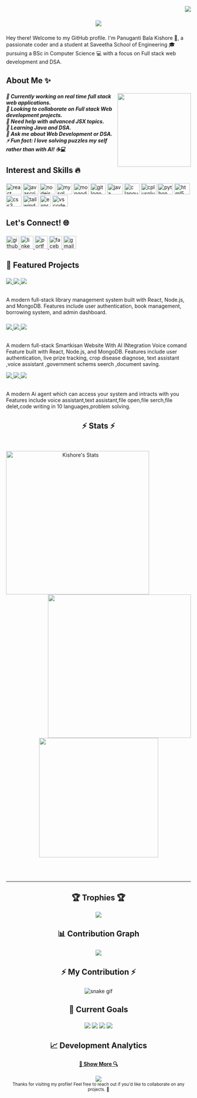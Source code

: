 <img align="right" src="https://komarev.com/ghpvc/?username=Kishore0122&style=flat-square">

<h1 align="center">
  <a href="https://git.io/typing-svg">
    <img src="https://readme-typing-svg.herokuapp.com/?lines=Hey+👋;Hi+welcome+to+myprofile!;+I'm+Panuganti+Bala+Kishore!;&center=true&size=20">
  </a>
</h1>

###

<p align="left">Hey there! Welcome to my GitHub profile. I'm Panuganti Bala Kishore 👋, a passionate coder and a student at Saveetha School of Engineering 🎓 pursuing a BSc in Computer Science 💻 with a focus on Full stack web development and DSA.</p>

###

<h2 align="left">About Me ✨</h2>

###

<img align="right" height="200" src="https://i.imgflip.com/7m4wl6.gif" />

###

<h5 align="left">🔭 Currently working on real time full stack web applications.<br>👯 Looking to collaborate on Full stack Web development projects.<br>🤝 Need help with advanced JSX topics.<br>🌱 Learning Java and DSA.<br>💬 Ask me about Web Development or DSA.<br>⚡ Fun fact: I love solving puzzles my self rather than with AI! ☕💻</h5>

###

<h2 align="left">Interest and Skills 🔥</h2>

###

<div align="left">
<img src="https://cdn.jsdelivr.net/gh/devicons/devicon/icons/react/react-original.svg" height="30" width="42" alt="react logo" />
<img src="https://cdn.jsdelivr.net/gh/devicons/devicon/icons/javascript/javascript-original.svg" height="30" width="42" alt="javascript logo" />
<img src="https://cdn.jsdelivr.net/gh/devicons/devicon/icons/nodejs/nodejs-original.svg" height="30" width="42" alt="nodejs logo" />
  <img src="https://cdn.jsdelivr.net/gh/devicons/devicon/icons/mysql/mysql-original.svg" height="30" width="42" alt="mysql logo" />
<img src="https://cdn.jsdelivr.net/gh/devicons/devicon/icons/mongodb/mongodb-original.svg" height="30" width="42" alt="mongodb logo" />
  <img src="https://cdn.jsdelivr.net/gh/devicons/devicon/icons/git/git-original.svg" height="30" width="42" alt="git logo" />
  <img src="https://cdn.jsdelivr.net/gh/devicons/devicon/icons/java/java-original.svg" height="30" width="42" alt="java logo" />
<img src="https://cdn.jsdelivr.net/gh/devicons/devicon/icons/c/c-original.svg" height="30" width="42" alt="c language logo" />
  <img src="https://cdn.jsdelivr.net/gh/devicons/devicon/icons/cplusplus/cplusplus-original.svg" height="30" width="42" alt="cplusplus logo" />
<img src="https://cdn.jsdelivr.net/gh/devicons/devicon/icons/python/python-original.svg" height="30" width="42" alt="python logo" />
<img src="https://cdn.jsdelivr.net/gh/devicons/devicon/icons/html5/html5-original.svg" height="30" width="42" alt="html5 logo" />
<img src="https://cdn.jsdelivr.net/gh/devicons/devicon/icons/css3/css3-original.svg" height="30" width="42" alt="css3 logo" />
<img src="https://www.vectorlogo.zone/logos/tailwindcss/tailwindcss-icon.svg" height="30" width="42" alt="tailwindcss logo" />
<img src="https://img.shields.io/badge/Express.js-000000?style=for-the-badge&logo=express&logoColor=white" height="30" alt="express logo" />
<img src="https://cdn.jsdelivr.net/gh/devicons/devicon/icons/vscode/vscode-original.svg" height="30" width="42" alt="vscode logo" />
</div>

###

<h2 align="left">Let's Connect! 🌐</h2>

###

<div align="left">
  <a href="https://github.com/Kishore0122" target="_blank">
    <img src="https://img.shields.io/static/v1?message=GitHub&logo=github&label=&color=181717&logoColor=white&labelColor=&style=for-the-badge" height="35" alt="github logo" />
  </a>
  <a href="https://www.linkedin.com/in/panuganti-bala-kishore-0424b5325/" target="_blank">
    <img src="https://img.shields.io/static/v1?message=LinkedIn&logo=linkedin&label=&color=0077B5&logoColor=white&labelColor=&style=for-the-badge" height="35" alt="linkedin logo" />
  </a>
  <a href="https://kishore.is-a.dev/" target="_blank">
    <img src="https://img.shields.io/static/v1?message=Portfolio&logo=portfolio&label=&color=000000&logoColor=white&labelColor=&style=for-the-badge" height="35" alt="portfolio logo" />
  </a>
  <a href="https://www.facebook.com/profile.php?id=100057444433769" target="_blank">
    <img src="https://img.shields.io/static/v1?message=Facebook&logo=facebook&label=&color=1877F2&logoColor=white&labelColor=&style=for-the-badge" height="35" alt="facebook logo" />
  </a>
  <a href="mailto:kishorepanuganti278@gmail.com" target="_blank">
    <img src="https://img.shields.io/static/v1?message=Gmail&logo=gmail&label=&color=D14836&logoColor=white&labelColor=&style=for-the-badge" height="35" alt="gmail logo" />
  </a>
</div>

###

<h2 align="left">🚀 Featured Projects</h2>

###

<div align="left">
  <a href="https://github.com/Kishore0122/library" >
    <img src="https://img.shields.io/badge/📚%20Library%20Management%20System-61DAFB?style=for-the-badge&logo=react&logoColor=black&labelColor=61DAFB&color=black" />
  </a>
  <a href="https://github.com/Kishore0122/library">
    <img src="https://img.shields.io/badge/⚡%20MERN%20Stack-339933?style=for-the-badge&logo=node.js&logoColor=white&labelColor=339933&color=white" />
  </a>
  <a href="https://github.com/Kishore0122/kishore-s-librery-" target="_blank">
    <img src="https://img.shields.io/badge/🗄️%20MongoDB-47A248?style=for-the-badge&logo=mongodb&logoColor=white&labelColor=47A248&color=white" />
  </a>
  <br><br>
  <p>A modern full-stack library management system built with React, Node.js, and MongoDB. Features include user authentication, book management, borrowing system, and admin dashboard.</p>
  <!-- Add more featured projects here as you create them -->
</div>

###
<div align="left">
  <a href="https://github.com/Kishore0122/SmartKisan" >
    <img src="https://img.shields.io/badge/📚%20Smart%20Kisan%20-61DAFB?style=for-the-badge&logo=react&logoColor=black&labelColor=61DAFB&color=black" />
  </a>
  <a href="https://github.com/Kishore0122/SmartKisan">
    <img src="https://img.shields.io/badge/⚡%20MERN%20Stack-339933?style=for-the-badge&logo=node.js&logoColor=white&labelColor=339933&color=white" />
  </a>
  <a href="https://github.com/Kishore0122/SmartKisan" target="_blank">
    <img src="https://img.shields.io/badge/🗄️%20MongoDB-47A248?style=for-the-badge&logo=mongodb&logoColor=white&labelColor=47A248&color=white" />
  </a>
  <br><br>
  <p>A modern full-stack Smartkisan Website With AI INtegration Voice comand Feature built with React, Node.js, and MongoDB. Features include user authentication, live prize tracking, crop disease diagnose, text assistant ,voice assistant ,government schems seerch ,document saving.</p>
  <!-- Add more featured projects here as you create them -->
</div>

<div align="left">
  <a href="https://github.com/Kishore0122/library" >
   <a href="https://github.com/Kishore0122/ai-agent" target="_blank">
    <img src="https://img.shields.io/badge/🤖%20Personal%20AI%20Agent-3776AB?style=for-the-badge&logo=python&logoColor=white&labelColor=3776AB&color=white" />
  </a>
  </a>
  <a href="https://github.com/Kishore0122/library">
    <img src="https://img.shields.io/badge/⚡%20Python%20-339933?style=for-the-badge&logo=python&logoColor=white&labelColor=339933&color=white" />
  </a>
  <a href="https://github.com/Kishore0122/kishore-s-librery-" target="_blank">
    <img src="https://img.shields.io/badge/%20LLM-47A248?style=for-the-badge&logo=python&logoColor=white&labelColor=47A248&color=white" />
  </a>
  <br><br>
  <p>A modern Ai agent which can access your system and intracts with you Features include voice assistant,text assistant,file open,file serch,file delet,code writing in 10 languages,problem solving.</p>
  <!-- Add more featured projects here as you create them -->
</div>


<h2 align="center">⚡ Stats ⚡</h2>
<br>
<p align=center>
  <div align=center>
    <a href="https://github.com/denvercoder1/github-readme-streak-stats" title="Go to Source">
      <img align="left" width=390 src="https://github-stats-alpha.vercel.app/api?username=Kishore0122&cc=282a36&tc=edede7&ic=ff6e96&bc=dddbdb" alt="Kishore's Stats" />
    </a>
    <a href="https://github.com/anuraghazra/github-readme-stats" title="Go to Source">
      <img align="right" width=390 src="https://github-readme-stats.vercel.app/api/top-langs?username=Kishore0122&locale=en&hide_title=false&layout=compact&card_width=320&langs_count=5&theme=dracula&hide_border=false&order=2" />
    </a>
  </div>
  <br><br><br><br><br><br><br><br><br>
  <div align=center>
    <a href="https://github.com/anuraghazra/github-readme-stats">
      <img width=325 align="center" src="https://streak-stats.demolab.com?user=Kishore0122&locale=en&mode=daily&theme=dracula&hide_border=false&border_radius=5&order=3" />
    </a>
  </div>
  <br>
  <br>
  <br>
</p>

<hr>

###

<h2 align="center">🏆 Trophies 🏆</h2>
<p align="center">
  <img src="https://github-profile-trophy.vercel.app/?username=Kishore0122&theme=dracula&no-frame=true&no-bg=true&margin-w=15" />
</p>

###

<h2 align="center">📊 Contribution Graph</h2>

###

<div align="center">
  <img src="https://github-readme-activity-graph.vercel.app/graph?username=Kishore0122&theme=dracula&hide_border=false" />
</div>

###

<h2 align="center">⚡ My Contribution ⚡</h2>

###

<div align="center">
  <img src="https://github.com/Kishore0122/Kishore0122/blob/output/github-contribution-grid-snake.gif" alt="snake gif" />
</div>

###

<h2 align="center">🎯 Current Goals</h2>

###

<div align="center">
  <img src="https://img.shields.io/badge/Goal-Master%20Full%20Stack%20Development-blue?style=for-the-badge&logo=javascript" />
  <img src="https://img.shields.io/badge/Goal-Complete%20DSA%20Course-green?style=for-the-badge&logo=leetcode" />
  <img src="https://img.shields.io/badge/Goal-Build%20More%20Projects-orange?style=for-the-badge&logo=github" />
  <img src="https://img.shields.io/badge/Goal-Contribute%20to%20Open%20Source-purple?style=for-the-badge&logo=opensource" />
</div>

###
<h2 align="center">📈 Development Analytics</h2>


<h4 align="center">
  <a href="https://github.com/Kishore0122?tab=repositories" title="Show Repositories">🔎 Show More 🔍</a>
</h4>
<div align="center">
  <img src="https://capsule-render.vercel.app/api?type=waving&color=gradient&height=100&section=footer" />
</div>


<div align="center">
  <sub>Thanks for visiting my profile! Feel free to reach out if you'd like to collaborate on any projects. 🚀</sub>
</div> 
